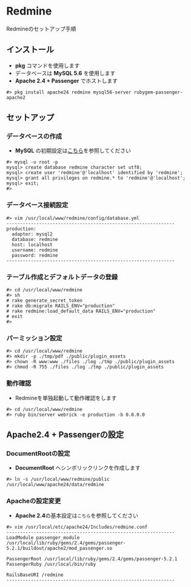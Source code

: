 Redmine
===
Redmineのセットアップ手順

インストール
---
- **pkg** コマンドを使用します
- データベースは **MySQL 5.6** を使用します
- **Apache 2.4 + Passenger** でホストします

```
#> pkg install apache24 redmine mysql56-server rubygem-passenger-apache2
```

セットアップ
---

### データベースの作成
- **MySQL** の初期設定は[こちら](./mysql.md)を参照してください

```
#> mysql -u root -p
mysql> create database redmine character set utf8;
mysql> create user 'redmine'@'localhost' identified by 'redmine';
mysql> grant all privileges on redmine.* to 'redmine'@'localhost';
mysql> exit;
#>
```

### データベース接続設定

```
#> vim /usr/local/www/redmine/config/database.yml
--------------------------------------------------------------
production:
  adapter: mysql2
  database: redmine
  host: localhost
  username: redmine
  password: redmine
--------------------------------------------------------------
```

### テーブル作成とデフォルトデータの登録

```
#> cd /usr/local/www/redmine
#> sh
# rake generate_secret_token
# rake db:migrate RAILS_ENV="production"
# rake redmine:load_default_data RAILS_ENV="production"
# exit
#> 
```

### パーミッション設定

```
#> cd /usr/local/www/redmine
#> mkdir -p ./tmp/pdf ./public/plugin_assets
#> chown -R www:www ./files ./log ./tmp ./public/plugin_assets
#> chmod -R 755 ./files ./log ./tmp ./public/plugin_assets
```

### 動作確認
- Redmineを単独起動して動作確認をします

```
#> cd /usr/local/www/redmine
#> ruby bin/server webrick -e production -b 0.0.0.0
```

Apache2.4 + Passengerの設定
---

### DocumentRootの設定
- **DocumentRoot** へシンボリックリンクを作成します

```
#> ln -s /usr/local/www/redmine/public /usr/local/www/apache24/data/redmine
```

### Apacheの設定変更
- **Apache 2.4**の基本設定は`こちら`を参照してください

```
#> vim /usr/local/etc/apache24/Includes/redmine.conf
--------------------------------------------------------------
LoadModule passenger_module /usr/local/lib/ruby/gems/2.4/gems/passenger-5.2.1/buildout/apache2/mod_passenger.so

PassengerRoot /usr/local/lib/ruby/gems/2.4/gems/passenger-5.2.1
PassengerRuby /usr/local/bin/ruby

RailsBaseURI /redmine
--------------------------------------------------------------
```

